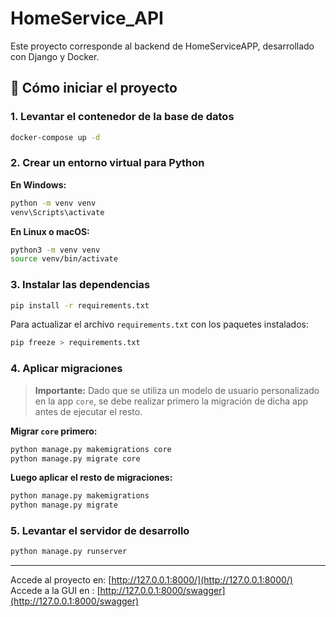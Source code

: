 # HomeService\_API

Este proyecto corresponde al backend de HomeServiceAPP, desarrollado con Django y Docker.

## 🔧 Cómo iniciar el proyecto

### 1. Levantar el contenedor de la base de datos

```bash
docker-compose up -d
```

### 2. Crear un entorno virtual para Python

**En Windows:**

```bash
python -m venv venv
venv\Scripts\activate
```

**En Linux o macOS:**

```bash
python3 -m venv venv
source venv/bin/activate
```

### 3. Instalar las dependencias

```bash
pip install -r requirements.txt
```

Para actualizar el archivo `requirements.txt` con los paquetes instalados:

```bash
pip freeze > requirements.txt
```

### 4. Aplicar migraciones

> **Importante:** Dado que se utiliza un modelo de usuario personalizado en la app `core`, se debe realizar primero la migración de dicha app antes de ejecutar el resto.

**Migrar `core` primero:**

```bash
python manage.py makemigrations core
python manage.py migrate core
```

**Luego aplicar el resto de migraciones:**

```bash
python manage.py makemigrations
python manage.py migrate
```

### 5. Levantar el servidor de desarrollo

```bash
python manage.py runserver
```

---

Accede al proyecto en: [http://127.0.0.1:8000/](http://127.0.0.1:8000/)
Accede a la GUI en : [http://127.0.0.1:8000/swagger](http://127.0.0.1:8000/swagger)



